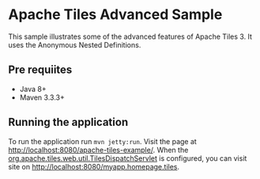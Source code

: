 # Apache Tiles Advanced Sample
This sample illustrates some of the advanced features of Apache Tiles 3. It uses the Anonymous Nested Definitions.

## Pre requiites
- Java 8+
- Maven 3.3.3+

## Running the application
To run the application run `mvn jetty:run`. Visit the page at [http://localhost:8080/apache-tiles-example/](http://localhost:8080/apache-tiles-example/).
When the [org.apache.tiles.web.util.TilesDispatchServlet](http://tiles.apache.org/framework/apidocs/org/apache/tiles/web/util/TilesDispatchServlet.html) is configured, you can visit site on [http://localhost:8080/myapp.homepage.tiles](http://localhost:8080/myapp.homepage.tiles). 
